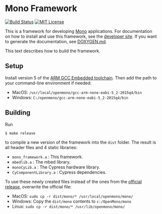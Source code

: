 # Mono Framework

[![Build Status](https://travis-ci.org/getopenmono/mono_framework.svg)](https://travis-ci.org/getopenmono/mono_framework) [![MIT License](https://img.shields.io/badge/license-MIT-blue.svg?style=flat)](LICENSE.txt)

This is a framework for developing [Mono](http://openmono.com) applications.  For documentation on how to install and use this framework, see the [developer site](http://developer.openmono.com/).  If you want to generate the documentation, see [DOXYGEN.md](src/DOXYGEN.md).

This text describes how to build the framework.

## Setup

Install version 5 of the [ARM GCC Embedded toolchain](https://launchpad.net/gcc-arm-embedded).  Then add the path to your command-line environment if needed:

* MacOS: `/usr/local/openmono/gcc-arm-none-eabi-5_2-2015q4/bin`
* Windows: `C:/openmono/gcc-arm-none-eabi-5_2-2015q4/bin`

## Building

Run
```
$ make release
```
to compile a new version of the framework into the `dist` folder.  The result is all header files and 4 static libraries:

* `mono_framework.a` : This framework.
* `mbedlib.a` : The mbed library.
* `monoCyLib.a` : The Cypress hardware library.
* `CyComponentLibrary.a` : Cypress dependencies.

To use these newly created files instead of the ones from the [official release](http://developer.openmono.com/en/latest/getting-started/install.html), overwrite the official file:

* MacOS: `sudo cp -r dist/mono/* /usr/local/openmono/mono/`
* Windows: Copy the `dist/mono` contents to `c:/OpenMono/mono`
* Linux: `sudo cp -r dist/mono/* /usr/lib/openmono/mono/`